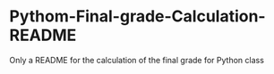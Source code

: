 # Pythom-Final-grade-Calculation-README
Only a README for the calculation of the final grade for Python class
